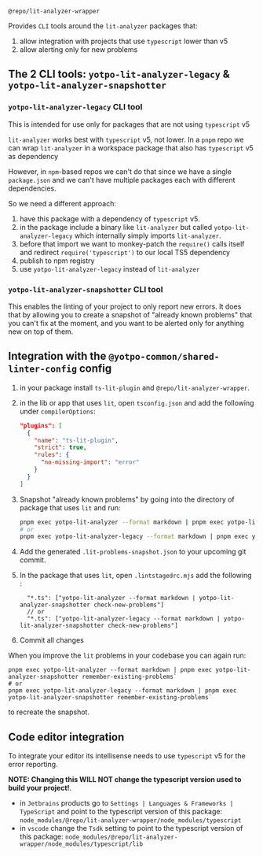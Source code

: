 `@repo/lit-analyzer-wrapper`

Provides `CLI` tools around the `lit-analyzer` packages that:

1. allow integration with projects that use `typescript` lower than v5
2. allow alerting only for new problems

## The 2 CLI tools: `yotpo-lit-analyzer-legacy` & `yotpo-lit-analyzer-snapshotter`

### `yotpo-lit-analyzer-legacy` CLI tool

This is intended for use only for packages that are not using `typescript` v5

`lit-analyzer` works best with `typescript` v5, not lower. In a `pnpm` repo we
can wrap `lit-analyzer` in a workspace package that also has `typescript` v5 as
dependency

However, in `npm`-based repos we can't do that since we have a single
`package.json` and we can't have multiple packages each with different
dependencies.

So we need a different approach:

1. have this package with a dependency of `typescript` v5.
2. in the package include a binary like `lit-analyzer` but called
   `yotpo-lit-analyzer-legacy` which internally simply imports `lit-analyzer`.
3. before that import we want to monkey-patch the `require()` calls itself and
   redirect `require('typescript')` to our local TS5 dependency
4. publish to npm registry
5. use `yotpo-lit-analyzer-legacy` instead of `lit-analyzer`

### `yotpo-lit-analyzer-snapshotter` CLI tool

This enables the linting of your project to only report new errors. It does that
by allowing you to create a snapshot of "already known problems" that you can't
fix at the moment, and you want to be alerted only for anything new on top of
them.

## Integration with the `@yotpo-common/shared-linter-config` config

1. in your package install `ts-lit-plugin` and `@repo/lit-analyzer-wrapper`.
2. in the lib or app that uses `lit`, open `tsconfig.json` and add the following
   under `compilerOptions`:

   ```json
   "plugins": [
     {
       "name": "ts-lit-plugin",
       "strict": true,
       "rules": {
         "no-missing-import": "error"
       }
     }
   ]
   ```

3. Snapshot "already known problems" by going into the directory of package that
   uses `lit` and run:

   ```sh
   pnpm exec yotpo-lit-analyzer --format markdown | pnpm exec yotpo-lit-analyzer-snapshotter remember-existing-problems
   # or
   pnpm exec yotpo-lit-analyzer-legacy --format markdown | pnpm exec yotpo-lit-analyzer-snapshotter remember-existing-problems
   ```

4. Add the generated `.lit-problems-snapshot.json` to your upcoming git commit.

5. In the package that uses `lit`, open `.lintstagedrc.mjs` add the following :

   ```json5
     "*.ts": ["yotpo-lit-analyzer --format markdown | yotpo-lit-analyzer-snapshotter check-new-problems"]
     // or
     "*.ts": ["yotpo-lit-analyzer-legacy --format markdown | yotpo-lit-analyzer-snapshotter check-new-problems"]
   ```

6. Commit all changes

When you improve the `lit` problems in your codebase you can again run:

```shell
pnpm exec yotpo-lit-analyzer --format markdown | pnpm exec yotpo-lit-analyzer-snapshotter remember-existing-problems`
# or
pnpm exec yotpo-lit-analyzer-legacy --format markdown | pnpm exec yotpo-lit-analyzer-snapshotter remember-existing-problems`
```

to recreate the snapshot.

## Code editor integration

To integrate your editor its intellisense needs to use `typescript` v5 for the
error reporting.

**NOTE: Changing this WILL NOT change the typescript version used to build your
project!**.

- in `Jetbrains` products go to `Settings | Languages & Frameworks | TypeScript`
  and point to the typescript version of this package:
  `node_modules/@repo/lit-analyzer-wrapper/node_modules/typescript`
- in `vscode` change the `Tsdk` setting to point to the typescript version of
  this package:
  `node_modules/@repo/lit-analyzer-wrapper/node_modules/typescript/lib`
